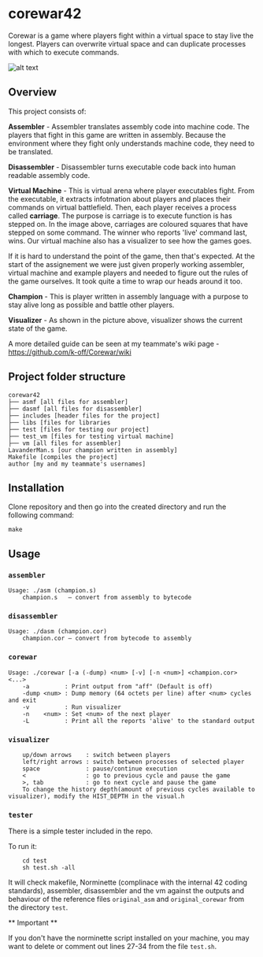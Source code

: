 # corewar42

Corewar is a game where players fight within a virtual space to stay live the longest.
Players can overwrite virtual space and can duplicate processes with which to execute commands.

![alt text](https://imgur.com/BSXVUlI.png)

## Overview

This project consists of:

**Assembler** - Assembler translates assembly code into machine code. The players that fight in this game are written in        assembly. Because the environment where they fight only understands machine code, they need to be translated.

**Disassembler** - Disassembler turns executable code back into human readable assembly code.

**Virtual Machine** - This is virtual arena where player executables fight. From the executable, it extracts infotmation        about players and places their commands on virtual battlefield. Then, each player receives a process called **carriage**.      The purpose is carriage is to execute function is has stepped on. In the image above, carriages are coloured squares that      have stepped on some command. The winner who reports 'live' command last, wins. Our virtual machine also has a visualizer to see how the games goes.

If it is hard to understand the point of the game, then that's expected. At the start of the assignement we were just given properly working assembler, virtual machine and example players and needed to figure out the rules of the game ourselves. It took quite a time to wrap our heads around it too.

**Champion** - This is player written in assembly language with a purpose to stay alive long as possible and battle other players.

**Visualizer** - As shown in the picture above, visualizer shows the current state of the game.

A more detailed guide can be seen at my teammate's wiki page - https://github.com/k-off/Corewar/wiki


## Project folder structure
```
corewar42
├── asmf [all files for assembler]
├── dasmf [all files for disassembler]
├── includes [header files for the project]
├── libs [files for libraries
├── test [files for testing our project]
├── test_vm [files for testing virtual machine]
├── vm [all files for assembler]
LavanderMan.s [our champion written in assembly]
Makefile [compiles the project]
author [my and my teammate's usernames]
```

## Installation

Clone repository and then go into the created directory and run the following command:

```
make
```

## Usage

### `assembler`

```
Usage: ./asm (champion.s)
    champion.s   — convert from assembly to bytecode
```

### `disassembler`

```
Usage: ./dasm (champion.cor)
    champion.cor — convert from bytecode to assembly
```

### `corewar`

```
Usage: ./corewar [-a (-dump) <num> [-v] [-n <num>] <champion.cor> <...>
    -a          : Print output from "aff" (Default is off)
    -dump <num> : Dump memory (64 octets per line) after <num> cycles and exit
    -v          : Run visualizer
    -n    <num> : Set <num> of the next player
    -L          : Print all the reports 'alive' to the standard output
```

### `visualizer`

```
    up/down arrows    : switch between players
    left/right arrows : switch between processes of selected player
    space             : pause/continue execution
    <                 : go to previous cycle and pause the game
    >, tab            : go to next cycle and pause the game
    To change the history depth(amount of previous cycles available to visualizer), modify the HIST_DEPTH in the visual.h
```

### `tester`

There is a simple tester included in the repo.

To run it:

```
    cd test
    sh test.sh -all
```

It will check makefile, Norminette (complinace with the internal 42 coding standards), assembler, disassembler and the vm against the outputs and behaviour of the reference files `original_asm` and `original_corewar` from the directory `test`.

** Important **

If you don't have the norminette script installed on your machine, you may want to delete or comment out lines 27-34 from the file `test.sh`.

